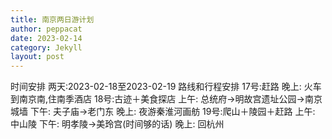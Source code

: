 ```yaml
---
title: 南京两日游计划
author: peppacat
date: 2023-02-14
category: Jekyll
layout: post
---
```


时间安排
两天:2023-02-18至2023-02-19
路线和行程安排
17号:赶路
  晚上: 火车到南京南,住南季酒店
18号:古迹＋美食探店
  上午: 总统府->明故宫遗址公园->南京城墙
  下午: 夫子庙->老门东 
  晚上: 夜游秦淮河画舫
19号:爬山＋陵园＋赶路
  上午: 中山陵
  下午: 明孝陵->美玲宫(时间够的话)
  晚上: 回杭州